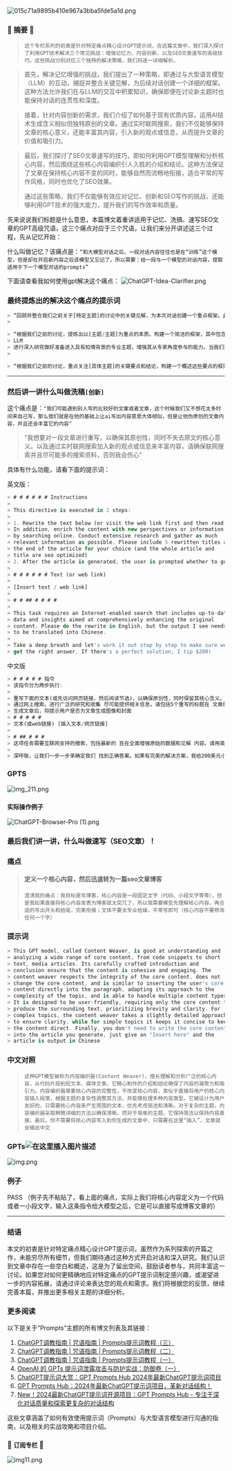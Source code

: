 
![015c71a9895b410e967a3bba5fde5a1d.png](docs%2Fimages%2F015c71a9895b410e967a3bba5fde5a1d.png)
### 🌟 摘要 🌟

> `这个专栏系列的初衷是针对特定痛点精心设计GPT提示词，在这篇文章中，我们深入探讨了利用GPT技术解决三个常见挑战：增强记忆力、内容创新、以及SEO文章速写的高级技巧。这些挑战分别对应三个独特的解决策略，我们将逐一详细解析。`
> 

> 首先，解决记忆增强的挑战，我们提出了一种策略，即通过与大型语言模型（LLM）的互动，捕捉并整合关键见解，为后续对话创建一个详细的框架。这种方法允许我们在与LLM的交互中积累知识，确保即便在讨论新主题时也能保持对话的连贯性和深度。
> 

> 接着，针对内容创新的需求，我们介绍了如何基于现有优质内容，运用AI技术生成含义相似但独特原创的文章。通过实时联网搜索，我们不仅能够保持文章的核心意义，还能丰富其内容，引入新的观点或信息，从而提升文章的价值和吸引力。
> 

> 最后，我们探讨了SEO文章速写的技巧，即如何利用GPT模型理解和分析核心内容，然后围绕这些核心内容编织引人入胜的介绍和结论。这种方法保证了文章在保持核心内容不变的同时，能够自然而流畅地衔接，适合平常的写作风格，同时也优化了SEO效果。
> 
> 通过这些策略，我们不仅能够有效应对记忆、创新和SEO写作的挑战，还能够利用GPT技术的强大能力，提升我们的写作效率和质量。

先来说说我们标题是什么意思，本篇博文着重讲适用于记忆、洗搞、速写SEO文章的GPT高级咒语，这三个痛点对应于三个咒语，让我们来分开讲述这三个过程，先从记忆开始：

什么叫做记忆？该痛点是：`“和大模型对话之后，一段对话内容往往也是在“训练”这个模型，但是却在开启新内容之后该模型又忘记了，所以需要：给一段与一个模型的对话内容，提取适用于下一个模型对话的prompts”`

下面请查看我如何使用gpt解决这个痛点：
![ChatGPT-Idea-Clarifier.png](docs%2Fimages%2FChatGPT-Idea-Clarifier.png)
### 最终提炼出的解决这个痛点的提示词

```dart
> “回顾并整合我们之前关于[特定主题]的讨论中的关键见解，为本次对话创建一个重点框架。此摘要将作为基础，为LLM提供细致入微的理解，以解决特定主题。利用这一背景为正在进行的讨论提供信息，确保对话流程连贯。为了明确或扩展具体要点，鼓励该模型索取更多信息。”
> 

> “根据我们之前的讨论，提炼出以[主题/主题]为重点的本质。构建一个简洁的框架，其中包含关键见解、所解决的关键问题以及得出的任何结论。该框架将为
> LLM
> 进行深入研究做好准备进入具有知情背景的专业主题，增强其从专家角度参与的能力。当我们过渡到新查询时，这个预处理的上下文将指导模型，确保从我们上次对话结束的地方无缝延续。如果有任何歧义或者需要更多细节，我鼓励模型询问以获得更全面的了解。”
> 

> “根据我们之前的讨论，重点关注[具体主题]的关键要点和结论，构建一个概述这些要点的框架。这个框架将作为对大型语言模型的预处理，使其在开始对话前能够专注并理解特定主题。确保提取的信息能作为背景和先验知识，帮助模型从专业角度进行更深入的讨论。”
```


---
### 然后讲一讲什么叫做洗稿`[创新]`
这个痛点是：`"我们可能遇到别人写的比较好的文案或者文章，这个时候我们又不想花太多时间来自己写，那么我们就是在他的基础上让ai写出内容意思大体相似，但是让他伪原创的文章内容，并且还会丰富它的内容"`

> "我想要对一段文章进行重写，以确保其原创性，同时不失去原文的核心意义。以及通过实时联网搜索加入新的观点或信息来丰富内容，请确保联网搜索并且尽可能多的搜索资料，否则我会伤心"

具体有什么功能，请看下面的提示词：

英文版：

```dart
> # # # # # # Instructions
> 
> This directive is executed in 2 steps:
> 
> 1. Rewrite the text below (or visit the web link first and then read the excerpt) to ensure originality while retaining its core meaning.
> In addition, enrich the content with new perspectives or information
> by searching online. Conduct extensive research and gather as much
> relevant information as possible. Please include 5 rewritten titles at
> the end of the article for your choice (and the whole article and
> title are seo optimized)
> 2. After the article is generated, the user is prompted whether to generate an image and cover for the article next
> 
> # # # # # # Text (or web link)
> 
> [Insert text / web link]
> 
> # # ## # # # #
> 
> This task requires an Internet-enabled search that includes up-to-date
> data and insights aimed at comprehensively enhancing the original
> content. Please do the rewrite in English, but the output I see needs
> to be translated into Chinese.
> 
> Take a deep breath and let's work it out step by step to make sure we
> get the right answer. If there's a perfect solution, I tip $200!
```

中文版

```dart
> # # # # # 指令
> 该指令分为两步执行:
> 
> 重写下面的文本(或先访问网页链接，然后阅读节选)，以确保原创性，同时保留其核心含义。 此外，用新的视角或信息丰富内容
> 通过网上搜索。进行广泛的研究和收集 尽可能提供相关信息。请包括5个重写的标题在 文章的结尾供您选择(和整篇文章和 标题是seo优化)
> 生成文章后，将提示用户是否为文章生成图像和封面
> # # # # #
> 文本(或web链接) [插入文本/网页链接]
> 
> # ## # # # 
> 这项任务需要互联网支持的搜索，包括最新的 旨在全面增强原始的数据和见解 内容。请用英文重写，但我看到输出需要 翻译成中文。
> 
> 深呼吸，让我们一步一步来确定我们 找到正确答案。如果有完美的解决方案，我给200美元小费!
```

### GPTS
![img_211.png](docs%2Fimages%2Fimg_211.png)
### `实际操作例子`
![ChatGPT-Browser-Pro (1).png](docs%2Fimages%2FChatGPT-Browser-Pro%20%281%29.png)
### 最后我们讲一讲，什么叫做速写（SEO文章）！
### 痛点

> #### 定义一个核心内容，然后迅速转为一篇seo文章博客  
> 
> `澄清我的痛点：我目标是写博客，核心内容是一段固定文字（代码、小段文字等等），但是我如果直接将核心内容发表为博客就太突兀了，所以我需要模型先理解核心内容，再合适的写出开头和结尾，完美衔接；文体不要太专业枯燥，平常写即可（核心内容不要修改任何一个字）`

### 提示词

```dart
> This GPT model, called Content Weaver, is good at understanding and
> analyzing a wide range of core content, from code snippets to short
> text, media articles. Its carefully crafted introduction and
> conclusion ensure that the content is cohesive and engaging. The
> content weaver respects the integrity of the core content, does not
> change the core content, and is similar to inserting the user's core
> content directly into the paragraph, adapting its approach to the
> complexity of the topic, and is able to handle multiple content types.
> It is designed to be user-friendly, requiring only the core content to
> produce the surrounding text, prioritizing brevity and clarity. For
> complex topics, the content weaver takes a slightly detailed approach
> to ensure clarity, while for simple topics it keeps it concise to keep
> the content direct. Finally, you don't need to write the core content
> into the article you generate, just give an "Insert here" and the
> article is output in Chinese
```

### 中文对照

> `这种GPT模型被称为内容编织器(Content Weaver)，擅长理解和分析广泛的核心内容，从代码片段到短文本、媒体文章。它精心制作的介绍和结论确保了内容的凝聚力和吸引力。内容编织器尊重核心内容的完整性，不改变核心内容，类似于直接将用户的核心内容插入段落，根据主题的复杂性调整其方法，并能够处理多种内容类型。它被设计为用户友好的，只需要核心内容来产生周围的文本，优先考虑简洁和清晰。对于复杂的主题，内容编织器采取稍微详细的方法以确保清晰，而对于简单的主题，它保持简洁以保持内容直接。最后，你不需要将核心内容写入到你生成的文章中，只需要在这里“插入”，文章就会输出中文`

### GPTs![在这里插入图片描述](https://img-blog.csdnimg.cn/direct/e08d0df564ab42689b71d5956f97aca7.png)
![img.png](docs/images/img333.png)
### 例子
PASS
（例子先不粘贴了，看上面的痛点，实际上我们将核心内容定义为一个代码或者一小段文字，输入这条指令给大模型之后，它是可以直接写成博客文章的）

---


### 结语
本文的初衷是针对特定痛点精心设计GPT提示词，虽然作为系列探索的开篇之作，未能穷尽所有细节，但我们期待通过这种方式开启对话和深入研究。我们认识到文章中存在一些空白和概述，这是为了留出空间，鼓励读者参与，共同丰富这一讨论。如果您对如何更精确地应对特定痛点的GPT提示词制定感兴趣，或渴望进一步的内容拓展，请通过评论来表达您的观点和需求。我们将根据您的反馈，继续完善本篇，并推出更多相关主题的详细分析。



### 更多阅读
以下是关于“Prompts”主题的所有博文列表及其链接：

1. [ChatGPT调教指南 | 咒语指南 | Prompts提示词教程（三）](https://blog.csdn.net/lythinking/article/details/136239904)
2. [ChatGPT调教指南 | 咒语指南 | Prompts提示词教程（二）](https://blog.csdn.net/lythinking/article/details/136233728)
3. [ChatGPT调教指南 | 咒语指南 | Prompts提示词教程（一）](https://blog.csdn.net/lythinking/article/details/136226752)
4. [OpenAI 的 GPTs 提示词泄露攻击与防护实战：防御卷（一）](https://blog.csdn.net/lythinking/article/details/136219917)
5. [ChatGPT提示词大赏：GPT Prompts Hub 2024年最新ChatGPT提示词项目](https://blog.csdn.net/lythinking/article/details/135500524)
6. [GPT Prompts Hub：2024年最新ChatGPT提示词项目，革新对话结构！](https://blog.csdn.net/lythinking/article/details/135490462)
7. [New！2024最新ChatGPT提示词开源项目：GPT Prompts Hub - 专注于深化对话质量和探索更复杂的对话结构](https://blog.csdn.net/lythinking/article/details/135468572)

这些文章涵盖了如何有效使用提示词（Prompts）与大型语言模型进行沟通的指南，以及相关的实战攻略和项目介绍。


### 🌟 `订阅专栏` 🌟
![img11.png](docs%2Fimages%2Fimg11.png)